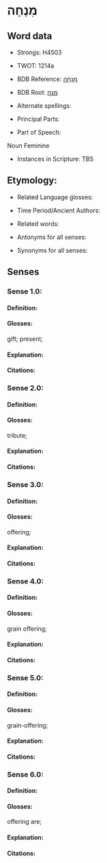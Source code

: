 # מִנְחָה

<!-- Status: S2="NeedsEdits" -->
<!-- Lexica used for edits:   -->

## Word data

* Strongs: H4503

* TWOT: 1214a

* BDB Reference: [מִנְחָה](rc://en/bdb/dict/m.cn.ab)

* BDB Root: [מנח](rc://en/bdb/dict/m.cn.aa)

* Alternate spellings:

* Principal Parts:

* Part of Speech:

Noun Feminine

* Instances in Scripture: TBS

## Etymology:

* Related Language glosses:

* Time Period/Ancient Authors:

* Related words:

* Antonyms for all senses:

* Synonyms for all senses:

## Senses

### Sense 1.0:

#### Definition:

#### Glosses:

gift; present; 

#### Explanation:

#### Citations:



### Sense 2.0:

#### Definition:

#### Glosses:

tribute; 

#### Explanation:

#### Citations:



### Sense 3.0:

#### Definition:

#### Glosses:

offering; 

#### Explanation:

#### Citations:



### Sense 4.0:

#### Definition:

#### Glosses:

grain offering; 

#### Explanation:

#### Citations:



### Sense 5.0:

#### Definition:

#### Glosses:

grain-offering; 

#### Explanation:

#### Citations:



### Sense 6.0:

#### Definition:

#### Glosses:

offering are; 

#### Explanation:

#### Citations:



